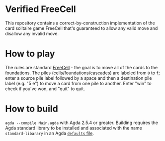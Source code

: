 # Verified FreeCell
This repository contains a correct-by-construction implementation of the card solitaire game FreeCell that's guaranteed to allow any valid move and disallow any invalid move.

# How to play
The rules are standard [FreeCell](https://en.wikipedia.org/wiki/FreeCell#Rules) - the goal is to move all of the cards to the foundations. The piles (cells/foundations/cascades) are labeled from `0` to `f`; enter a source pile label followed by a space and then a destination pile label (e.g. "5 e") to move a card from one pile to another. Enter "win" to check if you've won, and "quit" to quit.

# How to build
`agda --compile Main.agda` with Agda 2.5.4 or greater. Building requires the Agda standard library to be installed and associated with the name `standard-libarary` in an Agda [`defaults` file](http://agda.readthedocs.io/en/v2.5.3/tools/package-system.html).
